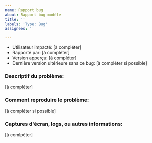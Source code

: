 ```yaml
---
name: Rapport bug
about: Rapport bug modèle
title: ''
labels: 'Type: Bug'
assignees: ''

---
```


- Utilisateur impacté: [à compléter]
- Rapporté par: [à compléter]
- Version apperçu: [à compléter]
- Dernière version ultérieure sans ce bug: [à compléter si possible]

### Descriptif du problème:

[à compléter]

### Comment reproduire le problème:

[à compléter si possible]

### Captures d'écran, logs, ou autres informations:

[à comlpéter]
